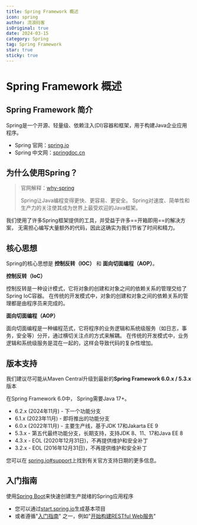 ```yaml
---
title: Spring Framework 概述
icon: spring
author: 流浪码客
isOriginal: true
date: 2024-03-15
category: Spring
tag: Spring Framework
star: true
sticky: true
---
```


# Spring Framework 概述

## Spring Framework 简介

Spring是一个开源、轻量级、依赖注入(DI)容器和框架，用于构建Java企业应用程序。

* Spring 官网：[spring.io](https://docs.spring.io/spring-framework/reference/)
* Spring 中文网：[springdoc.cn](https://springdoc.cn/spring/)

## 为什么使用Spring？

> 官网解释：[why-spring](https://spring.io/why-spring)
>
> Spring让Java编程变得更快、更容易、更安全。
> Spring对速度、简单性和生产力的关注使其成为世界上最受欢迎的Java框架。

我们使用了许多Spring框架提供的工具，并受益于许多==开箱即用==的解决方案，
无需担心编写大量额外的代码，因此这确实为我们节省了时间和精力。

## 核心思想

Spring的核心思想是 **控制反转（IOC）** 和 **面向切面编程（AOP）**。

**控制反转（IoC）**

控制反转是一种设计模式，它将对象的创建和对象之间的依赖关系的管理交给了Spring IoC容器。
在传统的开发模式中，对象的创建和对象之间的依赖关系的管理都是由程序员来完成的。

**面向切面编程（AOP）**

面向切面编程是一种编程范式，它将程序的业务逻辑和系统级服务（如日志，事务，安全等）分开，通过横切关注点的方式来解耦。
在传统的开发模式中，业务逻辑和系统级服务是混在一起的，这样会导致代码的复杂性增加。

## 版本支持

我们建议尽可能从Maven Central升级到最新的**Spring Framework 6.0.x / 5.3.x** 版本

在Spring Framework 6.0中， Spring需要Java 17+。

* 6.2.x (2024年11月) - 下一个功能分支
* 6.1.x (2023年11月) - 即将推出的功能分支
* 6.0.x (2022年11月) - 主要生产线，基于JDK 17和Jakarta EE 9
* 5.3.x - 第五代最终功能分支，长期支持，支持JDK 8、11、17和Java EE 8
* 4.3.x - EOL (2020年12月31日)，不再提供维护和安全补丁
* 3.2.x - EOL (2016年12月31日)，不再提供维护和安全补丁

您可以在 [spring.io#support](https://spring.io/projects/spring-framework#support)上找到有关官方支持日期的更多信息。

## 入门指南

使用[Spring Boot](https://spring.io/projects/spring-boot)来快速创建生产就绪的Spring应用程序

* 您可以通过[start.spring.io](start.spring.io)生成基本项目
* 或者遵循"[入门指南](https://spring.io/guides)"
  之一，例如"[开始构建RESTful Web服务](https://spring.io/guides/gs/rest-service/)"
